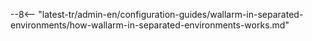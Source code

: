 --8<-- "latest-tr/admin-en/configuration-guides/wallarm-in-separated-environments/how-wallarm-in-separated-environments-works.md"
